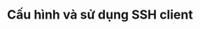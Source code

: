 ---
sidebar_position: 2
slug: su-dung-ssh-client
title: "Cấu hình và sử dụng SSH client"
description: "Hướng dẫn từng bước cài đặt, cấu hình SSH client"
---